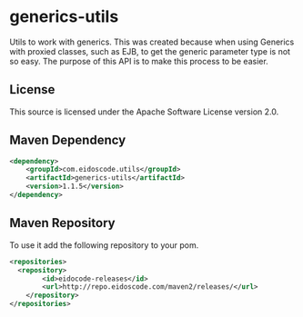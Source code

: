 generics-utils
==============

Utils to work with generics.
This was created because when using Generics with proxied classes, such as EJB, to get the generic parameter type is not so easy.
The purpose of this API is to make this process to be easier.


## License

This source is licensed under the Apache Software License version 2.0.


## Maven Dependency

```xml
<dependency>
	<groupId>com.eidoscode.utils</groupId>
	<artifactId>generics-utils</artifactId>
	<version>1.1.5</version>
</dependency>
```


## Maven Repository

To use it add the following repository to your pom.

```xml
<repositories>
  <repository>
		<id>eidocode-releases</id>
		<url>http://repo.eidoscode.com/maven2/releases/</url>
	</repository>
</repositories>
```

